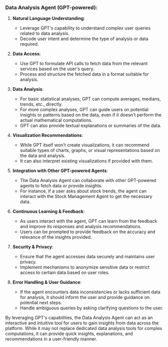 ### Data Analysis Agent (GPT-powered):

1. **Natural Language Understanding**:
   - Leverage GPT's capability to understand complex user queries related to data analysis.
   - Decode user intent and determine the type of analysis or data required.

2. **Data Access**:
   - Use GPT to formulate API calls to fetch data from the relevant services based on the user's query.
   - Process and structure the fetched data in a format suitable for analysis.

3. **Data Analysis**:
   - For basic statistical analyses, GPT can compute averages, medians, trends, etc., directly.
   - For more complex analyses, GPT can guide users on potential insights or patterns based on the data, even if it doesn't perform the actual mathematical computations.
   - GPT can also provide textual explanations or summaries of the data.

4. **Visualization Recommendations**:
   - While GPT itself won't create visualizations, it can recommend suitable types of charts, graphs, or visual representations based on the data and analysis.
   - It can also interpret existing visualizations if provided with them.

5. **Integration with Other GPT-powered Agents**:
   - The Data Analysis Agent can collaborate with other GPT-powered agents to fetch data or provide insights.
   - For instance, if a user asks about stock trends, the agent can interact with the Stock Management Agent to get the necessary data.

6. **Continuous Learning & Feedback**:
   - As users interact with the agent, GPT can learn from the feedback and improve its responses and analysis recommendations.
   - Users can be prompted to provide feedback on the accuracy and relevance of the insights provided.

7. **Security & Privacy**:
   - Ensure that the agent accesses data securely and maintains user privacy.
   - Implement mechanisms to anonymize sensitive data or restrict access to certain data based on user roles.

8. **Error Handling & User Guidance**:
   - If the agent encounters data inconsistencies or lacks sufficient data for analysis, it should inform the user and provide guidance on potential next steps.
   - Handle ambiguous queries by asking clarifying questions to the user.

By leveraging GPT's capabilities, the Data Analysis Agent can act as an interactive and intuitive tool for users to gain insights from data across the platform. While it may not replace dedicated data analysis tools for complex computations, it can provide quick insights, explanations, and recommendations in a user-friendly manner.